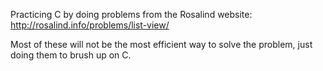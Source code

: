 Practicing C by doing problems from the Rosalind website: http://rosalind.info/problems/list-view/

Most of these will not be the most efficient way to solve the problem, just doing them to brush up on C.
